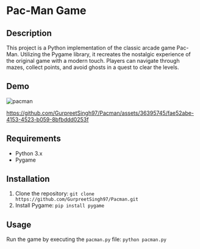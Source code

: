 # Pac-Man Game

## Description
This project is a Python implementation of the classic arcade game Pac-Man. Utilizing the Pygame library, it recreates the nostalgic experience of the original game with a modern touch. Players can navigate through mazes, collect points, and avoid ghosts in a quest to clear the levels.

## Demo

![pacman](https://github.com/GurpreetSingh97/Pacman/assets/36395745/d5687d0d-6011-4fef-a1a6-2f036b0dc4f9)


https://github.com/GurpreetSingh97/Pacman/assets/36395745/fae52abe-4153-4523-b059-8bfbddd0253f

## Requirements
- Python 3.x
- Pygame

## Installation
1. Clone the repository: ```git clone https://github.com/GurpreetSingh97/Pacman.git ```
2. Install Pygame: ```pip install pygame```

## Usage
Run the game by executing the `pacman.py` file: ```python pacman.py```
